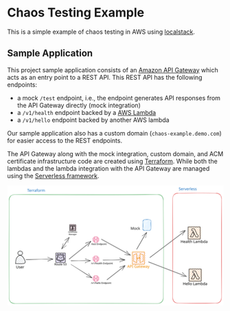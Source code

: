 Chaos Testing Example
========================
This is a simple example of chaos testing in AWS using [localstack](https://docs.localstack.cloud/overview/).

## Sample Application
This project sample application consists of an [Amazon API Gateway](https://aws.amazon.com/api-gateway/) which
acts as an entry point to a REST API. This REST API has the following endpoints:
  - a mock `/test` endpoint, i.e., the endpoint generates API responses from the API Gateway directly (mock integration)
  - a `/v1/health` endpoint backed by a [AWS Lambda](https://aws.amazon.com/lambda/)
  - a `/v1/hello` endpoint backed by another AWS lambda

Our sample application also has a custom domain (`chaos-example.demo.com`) for easier access to the REST endpoints.

The API Gateway along with the mock integration, custom domain, and ACM certificate infrastructure code are created
using [Terraform](https://www.terraform.io/). While both the lambdas and the lambda integration with the API Gateway
are managed using the [Serverless framework](https://www.serverless.com/).

![](./img/chaos-testing-example.svg)
